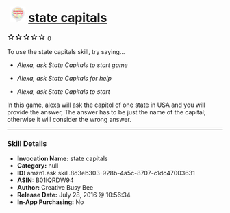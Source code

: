 # &nbsp;<img src="skill_icon" alt="state capitals icon" width="36"> [state capitals](http://alexa.amazon.com/#skills/amzn1.ask.skill.8d3eb303-928b-4a5c-8707-c1dc47003631)
![0 stars](../../images/ic_star_border_black_18dp_1x.png)![0 stars](../../images/ic_star_border_black_18dp_1x.png)![0 stars](../../images/ic_star_border_black_18dp_1x.png)![0 stars](../../images/ic_star_border_black_18dp_1x.png)![0 stars](../../images/ic_star_border_black_18dp_1x.png) 0

To use the state capitals skill, try saying...

* *Alexa, ask State Capitals  to start game*

* *Alexa, ask State Capitals for help*

* *Alexa, ask State Capitals to start*

In this game, alexa will ask the capitol of one state in USA and you will provide the answer, The answer has to be just the name of the capital; otherwise it will consider the wrong answer.

***

### Skill Details

* **Invocation Name:** state capitals
* **Category:** null
* **ID:** amzn1.ask.skill.8d3eb303-928b-4a5c-8707-c1dc47003631
* **ASIN:** B01IQRDW94
* **Author:** Creative Busy Bee
* **Release Date:** July 28, 2016 @ 10:56:34
* **In-App Purchasing:** No
